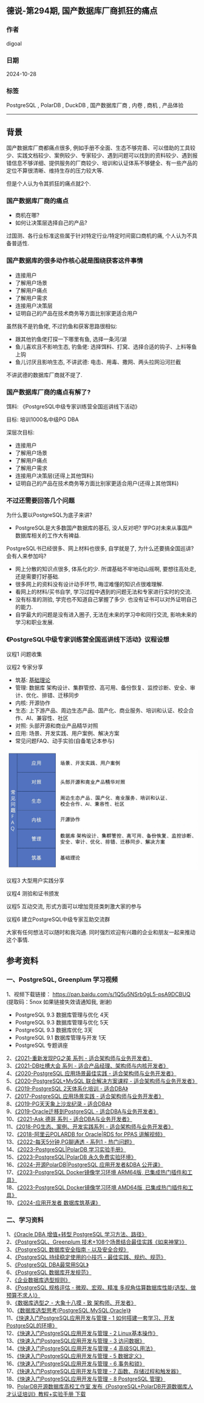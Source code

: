 ## 德说-第294期, 国产数据库厂商抓狂的痛点    
                                                                                        
### 作者                                                            
digoal                                                            
                                                                   
### 日期                                                                 
2024-10-28                                                           
                                                                
### 标签                                                              
PostgreSQL , PolarDB , DuckDB , 国产数据库厂商 , 内卷 , 商机 , 产品体验      
                                                                                       
----                                                                
                                                                              
## 背景      
国产数据库厂商都痛点很多, 例如手册不全面、生态不够完善、可以借助的工具较少、实践文档较少、案例较少、专家较少、遇到问题可以找到的资料较少、遇到报错信息不够详细、提供服务的厂商较少、培训和认证体系不够健全、有一些产品的定位不算很清晰、维持生存的压力较大等.     
  
但是个人认为令其抓狂的痛点就2个.    
  
### 国产数据库厂商的痛点     
- 商机在哪?   
- 如何让决策层选择自己的产品?   
  
过国测、各行业标准这些属于针对特定行业/特定时间窗口商机的痛, 个人认为不具备普适性.    
  
### 国产数据库的很多动作核心就是围绕获客这件事情  
- 连接用户  
- 了解用户场景  
- 了解用户痛点  
- 了解用户需求  
- 连接用户决策层  
- 证明自己的产品在技术商务等方面比别家更适合用户     
  
  
虽然我不是钓鱼佬, 不过钓鱼和获客思路很相似:    
- 跟其他钓鱼佬打探一下哪里有鱼, 选择一条河/湖     
- 鱼儿喜欢且不影响生态, 钓鱼佬: 选择饵料、打窝、选择合适的钩子、上料等鱼上钩     
- 鱼儿讨厌且影响生态, 不讲武德: 电击、用毒、撒网、两头拉网沿河拦截     
  
不讲武德的数据库厂商就不提了.     
  
### 国产数据库厂商的痛点有解了?    
  
饵料: 《PostgreSQL中级专家训练营全国巡讲线下活动》    
  
目标: 培训1000名中级PG DBA     
  
深层次目标:   
- 连接用户  
- 了解用户场景  
- 了解用户痛点  
- 了解用户需求  
- 连接用户决策层(还得上其他饵料)  
- 证明自己的产品在技术商务等方面比别家更适合用户(还得上其他饵料)  
  
  
### 不过还需要回答几个问题  
为什么要以PostgreSQL为底子来讲?     
- PostgreSQL是大多数国产数据库的基石, 没人反对吧?  学PG对未来从事国产数据库相关的工作大有裨益.      
  
  
PostgreSQL书已经很多、网上材料也很多, 自学就是了, 为什么还要搞全国巡讲? 会有人来参加吗?    
- 网上分散的知识点很多, 体系化的少. 所谓基础不牢地动山摇啊, 要想往高处走, 还是需要打好基础.     
- 很多网上的资料没有设计动手环节, 晦涩难懂的知识点很难理解.    
- 看网上的材料/买书自学, 学习过程中遇到的问题无法和专家进行实时的交流.    
- 没有标准的测验, 学完也不知道自己掌握了多少. 也没有证书可以对外证明自己的能力.        
- 自学最大的问题是没有进入圈子, 无法在未来的学习中和同行交流, 影响未来的学习和职业发展.      
  
  
### 《PostgreSQL中级专家训练营全国巡讲线下活动》议程设想     
  
议程1 问题收集       
     
议程2 专家分享   
- 筑基: [基础理论](../202409/20240914_01.md)       
- 管理: 数据库 架构设计、集群管控、高可用、备份恢复、监控诊断、安全、审计、优化、排错、迁移同步      
- 内核: 开源协作      
- 生态: 上下游产品、周边生态产品、国产化、商业服务、培训和认证、校企合作、AI、兼容性、社区         
- 对照: 头部开源和商业产品精华对照     
- 应用: 场景、开发实践、用户案例、解决方案       
- 常见问题FAQ、动手实验(自备笔记本参与)        
  
![pic](../202310/20231030_02_pic_001.jpg)    
    
议程3 大型用户实践分享       
    
议程4 测验和证书颁发    
    
议程5 互动交流, 形式方面可以增加竞技类刺激大家的参与        
    
议程6 建立PostgreSQL中级专家互助交流群    
    
    
大家有任何想法可以随时和我沟通. 同时强烈欢迎有兴趣的企业和朋友一起来推动这个事情.        
    
    
    
    
## 参考资料  
  
### 一、PostgreSQL, Greenplum 学习视频    
    
1、视频下载链接： https://pan.baidu.com/s/1Q5u5NSrb0gL5-psA9DCBUQ   (提取码：5nox   如果链接失效请通知我, 谢谢)    
- PostgreSQL 9.3 数据库管理与优化 4天    
- PostgreSQL 9.3 数据库管理与优化 5天    
- PostgreSQL 9.3 数据库优化 3天    
- PostgreSQL 9.1 数据库管理与开发 1天    
- PostgreSQL 专题讲座    
    
2、[《2021-重新发现PG之美 系列 - 适合架构师与业务开发者》](../202105/20210526_02.md)    
3、[《2021-DB吐槽大会 系列 - 适合产品经理、架构师与内核开发者》](../202108/20210823_05.md)    
4、[《2020-PostgreSQL 应用场景最佳实践 - 适合架构师与业务开发者》](../202009/20200903_02.md)    
5、[《2020-PostgreSQL+MySQL 联合解决方案课程 - 适合架构师与业务开发者》](../202001/20200118_02.md)    
6、[《2019-PostgreSQL 2天体系化培训 - 适合DBA》](../201901/20190105_01.md)    
7、[《2017-PostgreSQL 应用场景实践 - 适合架构师与业务开发者》](../201805/20180524_02.md)    
8、[《2019-PG天天象上沙龙纪录 - 适合DBA》](../201801/20180121_01.md)    
9、[《2019-Oracle迁移到PostgreSQL - 适合DBA与业务开发者》](../201906/20190615_03.md)      
10、[《2021-Ask 德哥 系列 - 适合DBA与业务开发者》](../202109/20210928_01.md)      
11、[《2018-PG生态、案例、开发实践系列 - 适合架构师与业务开发者》](https://edu.aliyun.com/course/836/lesson/list)    
12、[《2018-阿里云POLARDB for Oracle|RDS for PPAS 讲解视频》](https://yq.aliyun.com/live/582)    
13、[《2022-每天5分钟,PG聊通透 - 系列1 - 热门问题》](../202112/20211209_02.md)     
14、[《2023-PostgreSQL|PolarDB 学习实验手册》](../202308/20230822_02.md)       
15、[《2023-PostgreSQL|PolarDB 永久免费实验环境》](https://developer.aliyun.com/adc/scenario/f55dbfac77c0467a9d3cd95ff6697a31)       
16、[《2024-开源PolarDB|PostgreSQL 应用开发者&DBA 公开课》](../202310/20231030_02.md)       
17、[《2023-PostgreSQL Docker镜像学习环境 ARM64版, 已集成热门插件和工具》](../202308/20230814_02.md)       
18、[《2023-PostgreSQL Docker镜像学习环境 AMD64版, 已集成热门插件和工具》](../202307/20230710_03.md)       
19、[《2024-应用开发者 数据库筑基课》](../202409/20240914_01.md)       
    
### 二、学习资料    
    
1、[《Oracle DBA 增值+转型 PostgreSQL 学习方法、路径》](../201804/20180425_01.md)     
2、[《PostgreSQL、Greenplum 技术+108个场景结合最佳实践《如来神掌》》](../201706/20170601_02.md)      
3、[《PostgreSQL 数据库安全指南 - 以及安全合规》](../201506/20150601_01.md)      
4、[《PostgreSQL 持续稳定使用的小技巧 - 最佳实践、规约、规范》](../201902/20190219_02.md)      
5、[《PostgreSQL DBA最常用SQL》](../202005/20200509_02.md)      
6、[《PostgreSQL 数据库开发规范》](../201609/20160926_01.md)      
7、[《企业数据库选型规则》](197001/20190214_01.md)      
8、[《PostgreSQL 规格评估 - 微观、宏观、精准 多视角估算数据库性能(选型、做预算不求人)》](../201709/20170921_01.md)      
9、[《数据库选型之 - 大象十八摸 - 致 架构师、开发者》](../201702/20170209_01.md)      
10、[《数据库选型思考(PostgreSQL,MySQL,Oracle)》](../201702/20170208_03.md)      
11、[《快速入门PostgreSQL应用开发与管理 - 1 如何搭建一套学习、开发PostgreSQL的环境》](../201704/20170411_01.md)      
12、[《快速入门PostgreSQL应用开发与管理 - 2 Linux基本操作》](../201704/20170411_02.md)      
13、[《快速入门PostgreSQL应用开发与管理 - 3 访问数据》](../201704/20170411_03.md)      
14、[《快速入门PostgreSQL应用开发与管理 - 4 高级SQL用法》](../201704/20170411_04.md)      
15、[《快速入门PostgreSQL应用开发与管理 - 5 数据定义》](../201704/20170411_05.md)      
16、[《快速入门PostgreSQL应用开发与管理 - 6 事务和锁》](../201704/20170412_01.md)      
17、[《快速入门PostgreSQL应用开发与管理 - 7 函数、存储过程和触发器》](../201704/20170412_02.md)      
18、[《快速入门PostgreSQL应用开发与管理 - 8 PostgreSQL 管理》](../201704/20170412_04.md)      
19、[PolarDB开源数据库高校工作室 发布《PostgreSQL+PolarDB开源数据库人才认证培训》教程+实验手册 下载](../202306/20230616_03.md)      
    
      
